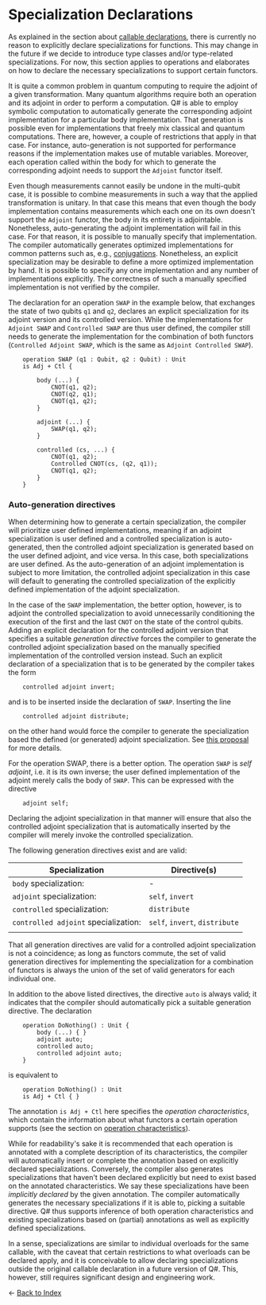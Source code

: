 # Specialization Declarations

As explained in the section about [callable declarations](https://github.com/microsoft/qsharp-language/blob/main/Specifications/Language/1_ProgramStructure/3_CallableDeclarations.md#callable-declarations), there is currently no reason to explicitly declare specializations for functions. This may change in the future if we decide to introduce type classes and/or type-related specializations. For now, this section applies to operations and elaborates on how to declare the necessary specializations to support certain functors. 

It is quite a common problem in quantum computing to require the adjoint of a given transformation. Many quantum algorithms require both an operation and its adjoint in order to perform a computation.
Q# is able to employ symbolic computation to automatically generate the corresponding adjoint implementation for a particular body implementation. That generation is possible even for implementations that freely mix classical and quantum computations. There are, however, a couple of restrictions that apply in that case. For instance, auto-generation is not supported for performance reasons if the implementation makes use of mutable variables. Moreover, each operation called within the body for which to generate the corresponding adjoint needs to support the `Adjoint` functor itself. 

Even though measurements cannot easily be undone in the multi-qubit case, it is possible to combine measurements in such a way that the applied transformation is unitary. In that case this means that even though the body implementation contains measurements which each one on its own doesn't support the `Adjoint` functor, the body in its entirety is adjointable. Nonetheless, auto-generating the adjoint implementation will fail in this case. For that reason, it is possible to manually specify that implementation. 
The compiler automatically generates optimized implementations for common patterns such as, e.g., [conjugations](https://github.com/microsoft/qsharp-language/blob/main/Specifications/Language/2_Statements/Conjugations.md#conjugations). 
Nonetheless, an explicit specialization may be desirable to define a more optimized implementation by hand. It is possible to specify any one implementation and any number of implementations explicitly.
The correctness of such a manually specified implementation is not verified by the compiler. 

The declaration for an operation `SWAP` in the example below, that exchanges the state of two qubits `q1` and `q2`, declares an explicit specialization for its adjoint version and its controlled version. While the implementations for `Adjoint SWAP` and `Controlled SWAP` are thus user defined, the compiler still needs to generate the implementation for the combination of both functors (`Controlled Adjoint SWAP`, which is the same as `Adjoint Controlled SWAP`). 

```qsharp
    operation SWAP (q1 : Qubit, q2 : Qubit) : Unit
    is Adj + Ctl { 

        body (...) {
            CNOT(q1, q2);
            CNOT(q2, q1);
            CNOT(q1, q2);
        }

        adjoint (...) { 
            SWAP(q1, q2);
        }

        controlled (cs, ...) { 
            CNOT(q1, q2);
            Controlled CNOT(cs, (q2, q1));
            CNOT(q1, q2);            
        } 
    }

```

### Auto-generation directives

When determining how to generate a certain specialization, the compiler will prioritize user defined implementations, meaning if an adjoint specialization is user defined and a controlled specialization is auto-generated, then the controlled adjoint specialization is generated based on the user defined adjoint, and vice versa. In this case, both specializations are user defined. 
As the auto-generation of an adjoint implementation is subject to more limitation, the controlled adjoint specialization in this case will default to generating the controlled specialization of the explicitly defined implementation of the adjoint specialization. 

In the case of the `SWAP` implementation, the better option, however, is to adjoint the controlled specialization to avoid unnecessarily conditioning the execution of the first and the last `CNOT` on the state of the control qubits. 
Adding an explicit declaration for the controlled adjoint version that specifies a suitable *generation directive* forces the compiler to generate the controlled adjoint specialization based on the manually specified implementation of the controlled version instead. Such an explicit declaration of a specialization that is to be generated by the compiler takes the form 
```qsharp
    controlled adjoint invert;
```
and is to be inserted inside the declaration of `SWAP`.
Inserting the line 
```qsharp
    controlled adjoint distribute;
```
on the other hand would force the compiler to generate the specialization based the defined (or generated) adjoint specialization. See [this proposal](https://github.com/microsoft/qsharp-language/blob/main/Implemented/partial-specialization-inference.md) for more details.

For the operation SWAP, there is a better option. The operation `SWAP` is *self adjoint*, i.e. it is its own inverse; the user defined implementation of the adjoint merely calls the body of `SWAP`. This can be expressed with the directive
```qsharp
    adjoint self;
```

Declaring the adjoint specialization in that manner will ensure that also the controlled adjoint specialization that is automatically inserted by the compiler will merely invoke the controlled specialization. 

The following generation directives exist and are valid:

| Specialization | Directive(s) |
|---|---|
| `body` specialization: | -  |
| `adjoint` specialization: | `self`, `invert` |
| `controlled` specialization: | `distribute`  |
| `controlled adjoint` specialization: | `self`, `invert`, `distribute` |
|   |   |

That all generation directives are valid for a controlled adjoint specialization is not a coincidence; as long as functors commute, the set of valid generation directives for implementing the specialization for a combination of functors is always the union of the set of valid generators for each individual one. 

In addition to the above listed directives, the directive `auto` is always valid; it indicates that the compiler should automatically pick a suitable generation directive. 
The declaration

```qsharp
    operation DoNothing() : Unit {
        body (...) { }
        adjoint auto;
        controlled auto;
        controlled adjoint auto;
    }
```
is equivalent to
```qsharp
    operation DoNothing() : Unit 
    is Adj + Ctl { }
```
The annotation `is Adj + Ctl` here specifies the *operation characteristics*, which contain the information about what functors a certain operation supports (see the section on [operation characteristics](https://github.com/microsoft/qsharp-language/blob/main/Specifications/Language/4_TypeSystem/OperationsAndFunctions.md#operation-characteristics)). 

While for readability's sake it is recommended that each operation is annotated with a complete description of its characteristics, the compiler will automatically insert or complete the annotation based on explicitly declared specializations. Conversely, the compiler also generates specializations that haven't been declared explicitly but need to exist based on the annotated characteristics. We say these specializations have been *implicitly declared* by the given annotation. The compiler automatically generates the necessary specializations if it is able to, picking a suitable directive.
Q# thus supports inference of both operation characteristics and existing specializations based on (partial) annotations as well as explicitly defined specializations.

In a sense, specializations are similar to individual overloads for the same callable, with the caveat that certain restrictions to what overloads can be declared apply, and it is conceivable to allow declaring specializations outside the original callable declaration in a future version of Q#. This, however, still requires significant design and engineering work.


← [Back to Index](https://github.com/microsoft/qsharp-language/tree/main/Specifications/Language#index)